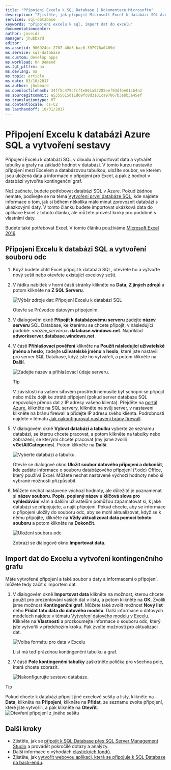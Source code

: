 ```yaml
---
title: "Připojení Excelu k SQL Database | Dokumentace Microsoftu"
description: "Zjistěte, jak připojit Microsoft Excel k databázi SQL Azure v cloudu. Naimportujte si data do Excelu, kde můžete data dále zkoumat a vytvářet z nich sestavy."
services: sql-database
keywords: "připojení excelu k sql, import dat do excelu"
documentationcenter: 
author: joseidz
manager: jhubbard
editor: 
ms.assetid: 906924bc-2707-48d3-bac6-397976a0409d
ms.service: sql-database
ms.custom: develop apps
ms.workload: On Demand
ms.tgt_pltfrm: na
ms.devlang: na
ms.topic: article
ms.date: 03/10/2017
ms.author: jhubbard
ms.openlocfilehash: 34ff5c479cfcf1e861a82205eef93dfee01cb4a2
ms.sourcegitcommit: e5355615d11d69fc8d3101ca97067b3ebb3a45ef
ms.translationtype: MT
ms.contentlocale: cs-CZ
ms.lasthandoff: 10/31/2017
---
```

# <a name="connect-excel-to-an-azure-sql-database-and-create-a-report"></a>Připojení Excelu k databázi Azure SQL a vytvoření sestavy

Připojení Excelu k databázi SQL v cloudu a importovat data a vytvářet tabulky a grafy na základě hodnot v databázi. V tomto kurzu nastavíte připojení mezi Excelem a databázovou tabulkou, uložíte soubor, ve kterém jsou uložená data a informace o připojení pro Excel, a pak z hodnot v databázi vytvoříte kontingenční graf.

Než začnete, budete potřebovat databázi SQL v Azure. Pokud žádnou nemáte, podívejte se na téma [Vytvoření první databáze SQL](sql-database-get-started-portal.md), kde najdete informace o tom, jak si během několika málo minut zprovoznit databázi s ukázkovými daty. V tomto článku budete importovat ukázková data do aplikace Excel z tohoto článku, ale můžete provést kroky pro podobné s vlastními daty.

Budete také potřebovat Excel. V tomto článku používáme [Microsoft Excel 2016](https://products.office.com/).

## <a name="connect-excel-to-a-sql-database-and-create-an-odc-file"></a>Připojení Excelu k databázi SQL a vytvoření souboru odc
1. Když budete chtít Excel připojit k databázi SQL, otevřete ho a vytvořte nový sešit nebo otevřete existující excelový sešit.
2. V řádku nabídek v horní části stránky klikněte na **Data**, **Z jiných zdrojů** a potom klikněte na **Z SQL Serveru**.
   
   ![Výběr zdroje dat: Připojení Excelu k databázi SQL](./media/sql-database-connect-excel/excel_data_source.png)
   
   Otevře se Průvodce datovým připojením.
3. V dialogovém okně **Připojit k databázovému serveru** zadejte **název serveru** SQL Database, ke kterému se chcete připojit, v následující podobě: <*název_serveru*>**. database.windows.net**. Například **adworkserver.database.windows.net**.
4. V části **Přihlašovací pověření** klikněte na **Použít následující uživatelské jméno a heslo**, zadejte **uživatelské jméno** a **heslo**, které jste nastavili pro server SQL Database, když jste ho vytvářeli, a potom klikněte na **Další**.
   
   ![Zadejte název a přihlašovací údaje serveru.](./media/sql-database-connect-excel/connect-to-server.png)
   
   > [!TIP]
   > V závislosti na vašem síťovém prostředí nemusíte být schopni se připojit nebo může dojít ke ztrátě připojení (pokud server databáze SQL nepovoluje přenos dat z IP adresy vašeho klienta). Přejděte na [portál Azure](https://portal.azure.com/), klikněte na SQL servery, klikněte na svůj server, v nastavení klikněte na bránu firewall a přidejte IP adresu svého klienta. Podrobnosti najdete v tématu [Jak nakonfigurovat nastavení brány firewall](sql-database-configure-firewall-settings.md).
   > 
   > 
5. V dialogovém okně **Vybrat databázi a tabulku** vyberte ze seznamu databázi, se kterou chcete pracovat, a potom klikněte na tabulky nebo zobrazení, se kterými chcete pracovat (my jsme zvolili **vGetAllCategories**). Potom klikněte na **Další**.
   
    ![Vyberte databázi a tabulku.](./media/sql-database-connect-excel/select-database-and-table.png)
   
    Otevře se dialogové okno **Uložit soubor datového připojení a dokončit**, kde zadáte informace o souboru databázového připojení (*.odc) Office, který používá Excel. Můžete nechat nastavené výchozí hodnoty nebo si vybrané možnosti přizpůsobit.
6. Můžete nechat nastavené výchozí hodnoty, ale důležité je poznamenat si **název souboru**. **Popis**, **popisný název** a **klíčová slova pro vyhledávání** vám a dalším uživatelům pomůžou zapamatovat si, k jaké databázi se připojujete, a najít připojení. Pokud chcete, aby se informace o připojení uložily do souboru odc, aby se mohl aktualizovat, když se k němu připojíte, klikněte na **Vždy aktualizovat data pomocí tohoto souboru** a potom klikněte na **Dokončit**.
   
    ![Uložení souboru odc](./media/sql-database-connect-excel/save-odc-file.png)
   
    Zobrazí se dialogové okno **Importovat data**.

## <a name="import-the-data-into-excel-and-create-a-pivot-chart"></a>Import dat do Excelu a vytvoření kontingenčního grafu
Máte vytvořené připojení a také soubor s daty a informacemi o připojení, můžete tedy začít s importem dat.

1. V dialogovém okně **Importovat data** klikněte na možnost, kterou chcete použít pro prezentování vašich dat v listu, a potom klikněte na **OK**. Zvolili jsme možnost **Kontingenční graf**. Můžete také zvolit možnost **Nový list** nebo **Přidat tato data do datového modelu**. Další informace o datových modelech najdete v tématu [Vytvoření datového modelu v Excelu](https://support.office.com/article/Create-a-Data-Model-in-Excel-87E7A54C-87DC-488E-9410-5C75DBCB0F7B). Klikněte na **Vlastnosti** a prozkoumejte informace o souboru odc, který jste vytvořili v předchozím kroku. Pak zvolte možnosti pro aktualizaci dat.
   
    ![Volba formátu pro data v Excelu](./media/sql-database-connect-excel/import-data.png)
   
    List má teď prázdnou kontingenční tabulku a graf.
2. V části **Pole kontingenční tabulky** zaškrtněte políčka pro všechna pole, která chcete zobrazit.
   
    ![Nakonfigurujte sestavu databáze.](./media/sql-database-connect-excel/power-pivot-results.png)

> [!TIP]
> Pokud chcete k databázi připojit jiné excelové sešity a listy, klikněte na **Data**, klikněte na **Připojení**, klikněte na **Přidat**, ze seznamu zvolte připojení, které jste vytvořili, a pak klikněte na **Otevřít**.
> ![Otevření připojení z jiného sešitu](./media/sql-database-connect-excel/open-from-another-workbook.png)
> 
> 

## <a name="next-steps"></a>Další kroky
* Zjistěte, jak se [připojit k SQL Database přes SQL Server Management Studio](sql-database-connect-query-ssms.md) a provádět pokročilé dotazy a analýzy.
* Další informace o výhodách [elastických fondů](sql-database-elastic-pool.md).
* Zjistěte, jak [vytvořit webovou aplikaci, která se připojuje k SQL Database na back-endu](../app-service/app-service-web-tutorial-dotnet-sqldatabase.md).

